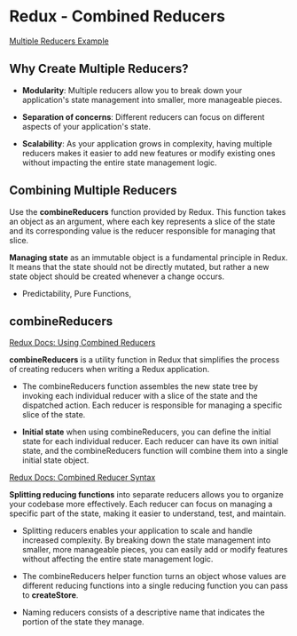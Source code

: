 # Redux - Combined Reducers

[Multiple Reducers Example](https://www.youtube.com/watch?v=gBER4Or86hE)

## Why Create Multiple Reducers?

- **Modularity**: Multiple reducers allow you to break down your application's state management into smaller, more manageable pieces.

- **Separation of concerns**: Different reducers can focus on different aspects of your application's state.

- **Scalability**: As your application grows in complexity, having multiple reducers makes it easier to add new features or modify existing ones without impacting the entire state management logic.

## Combining Multiple Reducers

Use the **combineReducers** function provided by Redux. This function takes an object as an argument, where each key represents a slice of the state and its corresponding value is the reducer responsible for managing that slice.

**Managing state** as an immutable object is a fundamental principle in Redux. It means that the state should not be directly mutated, but rather a new state object should be created whenever a change occurs.

- Predictability, Pure Functions,

## combineReducers

[Redux Docs: Using Combined Reducers](https://redux.js.org/usage/structuring-reducers/using-combinereducers/)

**combineReducers** is a utility function in Redux that simplifies the process of creating reducers when writing a Redux application.

- The combineReducers function assembles the new state tree by invoking each individual reducer with a slice of the state and the dispatched action. Each reducer is responsible for managing a specific slice of the state.

- **Initial state** when using combineReducers, you can define the initial state for each individual reducer. Each reducer can have its own initial state, and the combineReducers function will combine them into a single initial state object.

[Redux Docs: Combined Reducer Syntax](https://redux.js.org/api/combinereducers/)

**Splitting reducing functions** into separate reducers allows you to organize your codebase more effectively. Each reducer can focus on managing a specific part of the state, making it easier to understand, test, and maintain.

- Splitting reducers enables your application to scale and handle increased complexity. By breaking down the state management into smaller, more manageable pieces, you can easily add or modify features without affecting the entire state management logic.

- The combineReducers helper function turns an object whose values are different reducing functions into a single reducing function you can pass to **createStore**.

- Naming reducers consists of a descriptive name that indicates the portion of the state they manage.

